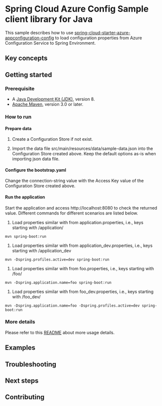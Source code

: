 # Spring Cloud Azure Config Sample client library for Java

This sample describes how to use [spring-cloud-starter-azure-appconfiguration-config](https://github.com/Azure/azure-sdk-for-java/tree/master/sdk/appconfiguration/azure-spring-cloud-starter-appconfiguration-config) to load configuration properties from Azure Configuration Service to Spring Environment.

## Key concepts
## Getting started
### Prerequisite

* A [Java Development Kit (JDK)][jdk_link], version 8.
* [Apache Maven](http://maven.apache.org/), version 3.0 or later.

### How to run

#### Prepare data

1. Create a Configuration Store if not exist.

2. Import the data file src/main/resources/data/sample-data.json into the Configuration Store created above. Keep the default options as-is when importing json data file.

#### Configure the bootstrap.yaml

Change the connection-string value with the Access Key value of the Configuration Store created above.

#### Run the application

Start the application and access http://localhost:8080 to check the returned value. Different commands for different scenarios are listed below.

1. Load properties similar with from application.properties, i.e., keys starting with /application/

```console
mvn spring-boot:run
```

1. Load properties similar with from application_dev.properties, i.e., keys starting with /application_dev

```console
mvn -Dspring.profiles.active=dev spring-boot:run
```

1. Load properties similar with from foo.properties, i.e., keys starting with /foo/

```console
mvn -Dspring.application.name=foo spring-boot:run
```

1. Load properties similar with from foo_dev.properties, i.e., keys starting with /foo_dev/

```console
mvn -Dspring.application.name=foo -Dspring.profiles.active=dev spring-boot:run
```

### More details

Please refer to this [README](https://github.com/Azure/azure-sdk-for-java/blob/master/sdk/appconfiguration/azure-spring-cloud-starter-appconfiguration-config/README.md) about more usage details. 

## Examples
## Troubleshooting
## Next steps
## Contributing

<!-- LINKS -->
[jdk_link]: https://docs.microsoft.com/java/azure/jdk/?view=azure-java-stable
